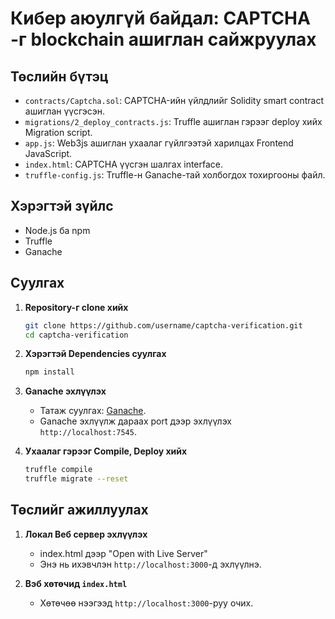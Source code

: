 # Кибер аюулгүй байдал: CAPTCHA -г blockchain ашиглан сайжруулах


## Төслийн бүтэц

- `contracts/Captcha.sol`: CAPTCHA-ийн үйлдлийг Solidity smart contract ашиглан үүсгэсэн.
- `migrations/2_deploy_contracts.js`: Truffle ашиглан гэрээг deploy хийх Migration script.
- `app.js`: Web3js ашиглан ухаалаг гүйлгээтэй харилцах Frontend JavaScript.
- `index.html`: CAPTCHA үүсгэн шалгах interface.
- `truffle-config.js`: Truffle-н Ganache-тай холбогдох тохиргооны файл.

## Хэрэгтэй зүйлс

- Node.js ба npm
- Truffle
- Ganache

## Суулгах

1. **Repository-г clone хийх**
    ```sh
    git clone https://github.com/username/captcha-verification.git
    cd captcha-verification
    ```

2. **Хэрэгтэй Dependencies суулгах**
    ```sh
    npm install
    ```

3. **Ganache эхлүүлэх**
    - Татаж суулгах: [Ganache](https://www.trufflesuite.com/ganache).
    - Ganache эхлүүлж дараах port дээр эхлүүлэх `http://localhost:7545`.

4. **Ухаалаг гэрээг Compile, Deploy хийх**
    ```sh
    truffle compile
    truffle migrate --reset
    ```

## Төслийг ажиллуулах

1. **Локал Веб сервер эхлүүлэх**
    - index.html дээр "Open with Live Server"
    - Энэ нь ихэвчлэн `http://localhost:3000`-д эхлүүлнэ.

2. **Вэб хөтөчид `index.html`**
    - Хөтөчөө нээгээд `http://localhost:3000`-руу очих.

